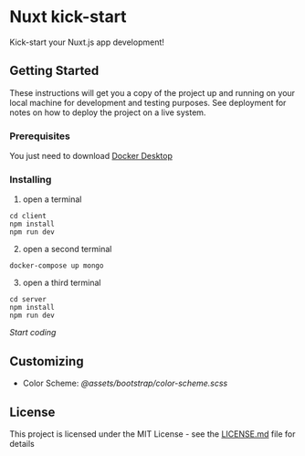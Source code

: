 # Nuxt kick-start

Kick-start your Nuxt.js app development!

## Getting Started

These instructions will get you a copy of the project up and running on your local machine for development and testing purposes. See deployment for notes on how to deploy the project on a live system.

### Prerequisites

You just need to download [Docker Desktop](https://hub.docker.com/?overlay=onboarding)


### Installing

1. open a terminal

```
cd client
npm install
npm run dev
```

2. open a second terminal

```
docker-compose up mongo
```

3. open a third terminal

```
cd server
npm install
npm run dev
```

_Start coding_

## Customizing

- Color Scheme: *@assets/bootstrap/color-scheme.scss*


## License

This project is licensed under the MIT License - see the [LICENSE.md](LICENSE.md) file for details
